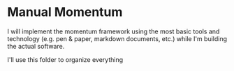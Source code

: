 # Manual Momentum

I will implement the momentum framework using the most basic tools and technology (e.g. pen & paper, markdown documents, etc.) while I'm building the actual software.

I'll use this folder to organize everything
